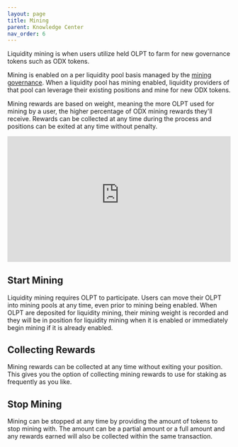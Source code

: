 ```yaml
---
layout: page
title: Mining
parent: Knowledge Center
nav_order: 6
---
```


Liquidity mining is when users utilize held OLPT to farm for new governance tokens such as ODX tokens.

Mining is enabled on a per liquidity pool basis managed by the [mining governance](mining-governance). When a liquidity pool has mining enabled, liquidity providers of that pool can leverage their existing positions and mine for new ODX tokens.

Mining rewards are based on weight, meaning the more OLPT used for mining by a user, the higher percentage of ODX mining rewards they'll receive. Rewards can be collected at any time during the process and positions can be exited at any time without penalty.

<iframe width="100%" style="aspect-ratio: 16/9;" src="https://www.youtube-nocookie.com/embed/Cyq8sLkeiQc" title="YouTube video player" frameborder="0" allow="accelerometer; autoplay; clipboard-write; encrypted-media; gyroscope; picture-in-picture" allowfullscreen></iframe>

## Start Mining

Liquidity mining requires OLPT to participate. Users can move their OLPT into mining pools at any time, even prior to mining being enabled. When OLPT are deposited for liquidity mining, their mining weight is recorded and they will be in position for liquidity mining when it is enabled or immediately begin mining if it is already enabled.

## Collecting Rewards

Mining rewards can be collected at any time without exiting your position. This gives you the option of collecting mining rewards to use for staking as frequently as you like.

## Stop Mining

Mining can be stopped at any time by providing the amount of tokens to stop mining with. The amount can be a partial amount or a full amount and any rewards earned will also be collected within the same transaction.
